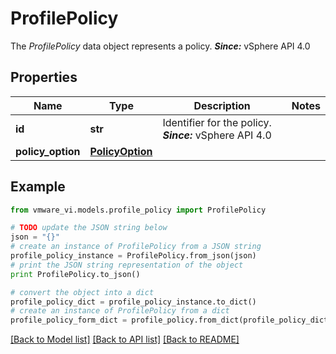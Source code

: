 # ProfilePolicy

The *ProfilePolicy* data object represents a policy.  ***Since:*** vSphere API 4.0 

## Properties
Name | Type | Description | Notes
------------ | ------------- | ------------- | -------------
**id** | **str** | Identifier for the policy.  ***Since:*** vSphere API 4.0  | 
**policy_option** | [**PolicyOption**](PolicyOption.md) |  | 

## Example

```python
from vmware_vi.models.profile_policy import ProfilePolicy

# TODO update the JSON string below
json = "{}"
# create an instance of ProfilePolicy from a JSON string
profile_policy_instance = ProfilePolicy.from_json(json)
# print the JSON string representation of the object
print ProfilePolicy.to_json()

# convert the object into a dict
profile_policy_dict = profile_policy_instance.to_dict()
# create an instance of ProfilePolicy from a dict
profile_policy_form_dict = profile_policy.from_dict(profile_policy_dict)
```
[[Back to Model list]](../README.md#documentation-for-models) [[Back to API list]](../README.md#documentation-for-api-endpoints) [[Back to README]](../README.md)


